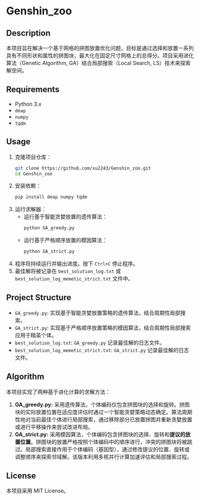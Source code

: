 # Genshin_zoo

## Description

本项目旨在解决一个基于网格的拼图放置优化问题，目标是通过选择和放置一系列具有不同形状和属性的拼图块，最大化在固定尺寸网格上的总得分。项目采用进化算法（Genetic Algorithm, GA）结合局部搜索（Local Search, LS）技术来探索解空间。

## Requirements

*   Python 3.x
*   `deap`
*   `numpy`
*   `tqdm`

## Usage

1.  克隆项目仓库：
    ```bash
    git clone https://github.com/xu2243/Genshin_zoo.git
    cd Genshin_zoo
    ```
2.  安装依赖：
    ```bash
    pip install deap numpy tqdm
    ```
3.  运行求解器：
    *   运行基于智能贪婪放置的遗传算法：
        ```bash
        python GA_greedy.py
        ```
    *   运行基于严格顺序放置的模因算法：
        ```bash
        python GA_strict.py
        ```
4.  程序将持续运行并输出进度。按下 `Ctrl+C` 停止程序。
5.  最佳解将被记录在 `best_solution_log.txt` 或 `best_solution_log_memetic_strict.txt` 文件中。

## Project Structure

*   `GA_greedy.py`: 实现基于智能贪婪放置策略的遗传算法，结合周期性局部搜索。
*   `GA_strict.py`: 实现基于严格顺序放置策略的模因算法，结合周期性局部搜索应用于精英个体。
*   `best_solution_log.txt`: `GA_greedy.py` 记录最佳解的日志文件。
*   `best_solution_log_memetic_strict.txt`: `GA_strict.py` 记录最佳解的日志文件。

## Algorithm

本项目实现了两种基于进化计算的求解方法：

1.  **GA_greedy.py:** 采用遗传算法，个体编码仅包含拼图块的选择和旋转。拼图块的实际放置位置在适应度评估时通过一个智能贪婪策略动态确定。算法周期性地对当前最佳个体进行局部搜索，通过移除部分已放置拼图并重新贪婪放置或进行平移操作来尝试改进布局。
2.  **GA_strict.py:** 采用模因算法，个体编码包含拼图块的选择、旋转和**提议的放置位置**。拼图块的放置严格按照个体编码中的顺序进行，冲突的拼图块将被跳过。局部搜索直接作用于个体编码（基因型），通过修改提议的位置、旋转或调整顺序来探索邻域解。该版本利用多核并行计算加速评估和局部搜索过程。

## License

本项目采用 MIT License。
